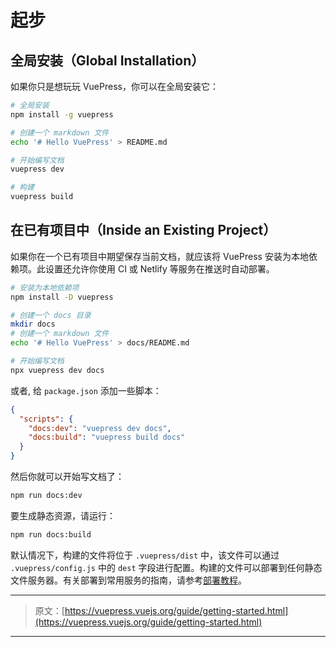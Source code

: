 # 起步

## 全局安装（Global Installation）

如果你只是想玩玩 VuePress，你可以在全局安装它：

``` bash
# 全局安装
npm install -g vuepress

# 创建一个 markdown 文件
echo '# Hello VuePress' > README.md

# 开始编写文档
vuepress dev

# 构建
vuepress build
```

## 在已有项目中（Inside an Existing Project）

如果你在一个已有项目中期望保存当前文档，就应该将 VuePress 安装为本地依赖项。此设置还允许你使用 CI 或 Netlify 等服务在推送时自动部署。

``` bash
# 安装为本地依赖项
npm install -D vuepress

# 创建一个 docs 目录
mkdir docs
# 创建一个 markdown 文件
echo '# Hello VuePress' > docs/README.md

# 开始编写文档
npx vuepress dev docs
```

或者, 给 `package.json` 添加一些脚本：

``` json
{
  "scripts": {
    "docs:dev": "vuepress dev docs",
    "docs:build": "vuepress build docs"
  }
}
```

然后你就可以开始写文档了：

``` bash
npm run docs:dev
```

要生成静态资源，请运行：

``` bash
npm run docs:build
```

默认情况下，构建的文件将位于 `.vuepress/dist` 中，该文件可以通过 `.vuepress/config.js` 中的 `dest` 字段进行配置。构建的文件可以部署到任何静态文件服务器。有关部署到常用服务的指南，请参考[部署教程](./deploy.md)。

***

> 原文：[https://vuepress.vuejs.org/guide/getting-started.html](https://vuepress.vuejs.org/guide/getting-started.html)

***
